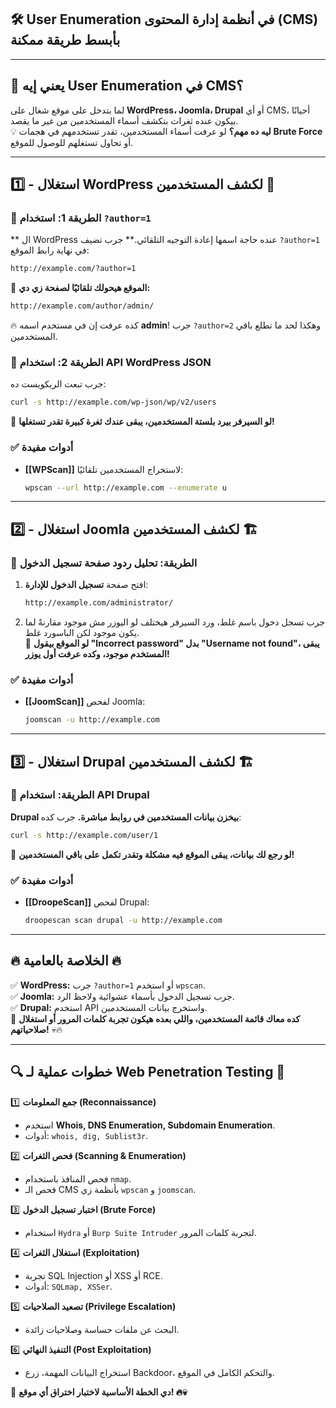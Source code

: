 ## **🛠️ User Enumeration في أنظمة إدارة المحتوى (CMS) بأبسط طريقة ممكنة**

---

## **📌 يعني إيه User Enumeration في CMS؟**

لما بتدخل على موقع شغال على **WordPress، Joomla، Drupal** أو أي CMS، أحيانًا بيكون عنده ثغرات بتكشف أسماء المستخدمين من غير ما يقصد.  
💡 **ليه ده مهم؟** لو عرفت أسماء المستخدمين، تقدر تستخدمهم في هجمات **Brute Force** أو تحاول تستغلهم للوصول للموقع.

---

## **1️⃣ - استغلال WordPress لكشف المستخدمين 📝**

### **🔹 الطريقة 1: استخدام `?author=1`**

** ال WordPress عنده حاجة اسمها إعادة التوجيه التلقائي.** جرب تضيف `?author=1` في نهاية رابط الموقع:

```bash
http://example.com/?author=1
```

🎯 **الموقع هيحولك تلقائيًا لصفحة زي دي:**

```bash
http://example.com/author/admin/
```

🔥 كده عرفت إن في مستخدم اسمه **admin**! جرب `?author=2` وهكذا لحد ما تطلع باقي المستخدمين.

### **🔹 الطريقة 2: استخدام API WordPress JSON**

جرب تبعت الريكويست ده:

```bash
curl -s http://example.com/wp-json/wp/v2/users
```

🎯 **لو السيرفر بيرد بلستة المستخدمين، يبقى عندك ثغرة كبيرة تقدر تستغلها!**

### **✅ أدوات مفيدة**

- **[[WPScan]]** لاستخراج المستخدمين تلقائيًا:
    
    ```bash
    wpscan --url http://example.com --enumerate u
    ```
    

---

## **2️⃣ - استغلال Joomla لكشف المستخدمين 🏗️**

### **🔹 الطريقة: تحليل ردود صفحة تسجيل الدخول**

1. افتح صفحة **تسجيل الدخول للإدارة**:
    
    ```bash
    http://example.com/administrator/
    ```
    
2. جرب تسجل دخول باسم غلط، ورد السيرفر هيختلف لو اليوزر مش موجود مقارنةً لما يكون موجود لكن الباسورد غلط.  
    🎯 **لو الموقع بيقول "Incorrect password" بدل "Username not found"، يبقى المستخدم موجود، وكده عرفت أول يوزر!**

### **✅ أدوات مفيدة**

- **[[JoomScan]]** لفحص Joomla:
    
    ```bash
    joomscan -u http://example.com
    ```
    

---

## **3️⃣ - استغلال Drupal لكشف المستخدمين 🏗️**

### **🔹 الطريقة: استخدام API Drupal**

**Drupal بيخزن بيانات المستخدمين في روابط مباشرة.** جرب كده:

```bash
curl -s http://example.com/user/1
```

🎯 **لو رجع لك بيانات، يبقى الموقع فيه مشكلة وتقدر تكمل على باقي المستخدمين!**

### **✅ أدوات مفيدة**

- **[[DroopeScan]]** لفحص Drupal:
    
    ```bash
    droopescan scan drupal -u http://example.com
    ```
    

---

## **🔥 الخلاصة بالعامية 🔥**

✅ **WordPress:** جرب `?author=1` أو استخدم `wpscan`.  
✅ **Joomla:** جرب تسجيل الدخول بأسماء عشوائية ولاحظ الرد.  
✅ **Drupal:** استخدم API واستخرج بيانات المستخدمين.  
🚀 **كده معاك قائمة المستخدمين، واللي بعده هيكون تجربة كلمات المرور أو استغلال صلاحياتهم!** 💀🔥

---

## **🔍 خطوات عملية لـ Web Penetration Testing 🚀**

1️⃣ **جمع المعلومات (Reconnaissance)**

- استخدم **Whois, DNS Enumeration, Subdomain Enumeration**.
- أدوات: `whois, dig, Sublist3r`.

2️⃣ **فحص الثغرات (Scanning & Enumeration)**

- فحص المنافذ باستخدام `nmap`.
- فحص الـ CMS بأنظمة زي `wpscan` و `joomscan`.

3️⃣ **اختبار تسجيل الدخول (Brute Force)**

- استخدام `Hydra` أو `Burp Suite Intruder` لتجربة كلمات المرور.

4️⃣ **استغلال الثغرات (Exploitation)**

- تجربة SQL Injection أو XSS أو RCE.
- أدوات: `SQLmap, XSSer`.

5️⃣ **تصعيد الصلاحيات (Privilege Escalation)**

- البحث عن ملفات حساسة وصلاحيات زائدة.

6️⃣ **التنفيذ النهائي (Post Exploitation)**

- استخراج البيانات المهمة، زرع Backdoor، والتحكم الكامل في الموقع.

🚀 **دي الخطة الأساسية لاختبار اختراق أي موقع! 🔥💀**
